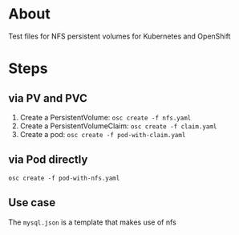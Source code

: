 # About
Test files for NFS persistent volumes for Kubernetes and OpenShift

# Steps
## via PV and PVC
1. Create a PersistentVolume: `osc create -f nfs.yaml`
2. Create a PersistentVolumeClaim: `osc create -f claim.yaml`
3. Create a pod: `osc create -f pod-with-claim.yaml`

## via Pod directly
`osc create -f pod-with-nfs.yaml`

## Use case
The `mysql.json` is a template that makes use of nfs
